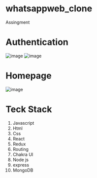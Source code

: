 # whatsappweb_clone
Assingment

# Authentication
![image](https://user-images.githubusercontent.com/99539536/187498488-2b82bd38-7174-4dac-982c-2974b5e77f4b.png)
![image](https://user-images.githubusercontent.com/99539536/187498571-4894bf17-e869-4ed6-8cb7-c5353a911be3.png)

# Homepage
![image](https://user-images.githubusercontent.com/99539536/187502686-9cb64eb0-8435-4fd5-9478-e4896490a265.png)


# Teck Stack

<ol>
  <li>Javascript</li>
   <li>Html</li>
   <li>Css</li>
   <li>React</li>
   <li>Redux</li>
   <li>Routing</li>
   <li>Chakra UI</li>
   <li>Node js</li>
   <li>express</li>
   <li>MongoDB</li>
 </ol>
